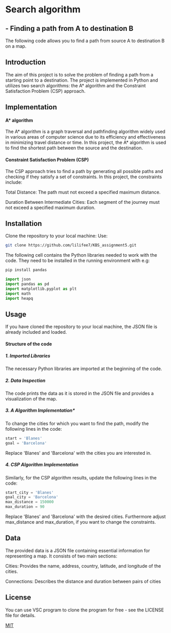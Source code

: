 # Search algorithm 
## - Finding a path from A to destination B
The following code allows you to find a path from source A to destination B on a map.

## Introduction 
The aim of this project is to solve the problem of finding a path from a starting point to a destination. 
The project is implemented in Python and utilizes two search algorithms: the A* algorithm and the Constraint Satisfaction Problem (CSP) approach. 

## Implementation
#### A* algorithm
The A* algorithm is a graph traversal and pathfinding algorithm widely used in various areas of computer science due to its efficiency and effectiveness in minimizing travel distance or time. In this project, the A* algorithm is used to find the shortest path between the source and the destination.

#### Constraint Satisfaction Problem (CSP)
The CSP approach tries to find a path by generating all possible paths and checking if they satisfy a set of constraints. 
In this project, the constraints include:

Total Distance: The path must not exceed a specified maximum distance.
    
Duration Between Intermediate Cities: Each segment of the journey must not exceed a specified maximum duration.
    
## Installation
Clone the repository to your local machine:
Use: 
```bash
git clone https://github.com/lilifee7/KBS_assignment5.git
```

The following cell contains the Python libraries needed to work with the code. They need to be installed in the running environment with e.g:

```bash
pip install pandas
```

```python
import json
import pandas as pd
import matplotlib.pyplot as plt
import math
import heapq
```

## Usage 
If you have cloned the repository to your local machine, the JSON file is already included and loaded.

#### Structure of the code 
##### 1. Imported Libraries
The necessary Python libraries are imported at the beginning of the code.

##### 2. Data Inspection
The code prints the data as it is stored in the JSON file and provides a visualization of the map.

##### 3. A Algorithm Implementation*
To change the cities for which you want to find the path, modify the following lines in the code:

```python
start = 'Blanes'
goal = 'Barcelona'
```
Replace 'Blanes' and 'Barcelona' with the cities you are interested in.

##### 4. CSP Algorithm Implementation
Similarly, for the CSP algorithm results, update the following lines in the code:
```python
start_city = 'Blanes'
goal_city = 'Barcelona'
max_distance = 150000 
max_duration = 90 
```
Replace 'Blanes' and 'Barcelona' with the desired cities. Furthermore adjust max_distance and max_duration, if you want to change the constraints.

## Data
The provided data is a JSON file containing essential information for representing a map. It consists of two main sections:

Cities: Provides the name, address, country, latitude, and longitude of the cities.

Connections: Describes the distance and duration between pairs of cities

## License
You can use VSC program to clone the program for free - see the LICENSE file for details.

[MIT](https://choosealicense.com/licenses/mit/)
